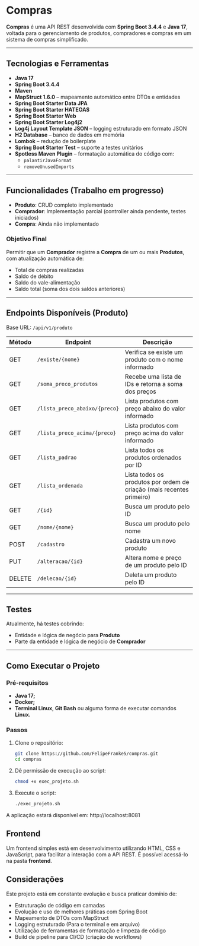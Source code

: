 # Compras

**Compras** é uma API REST desenvolvida com **Spring Boot 3.4.4** e **Java 17**, voltada para o gerenciamento de produtos, compradores e compras em um sistema de compras simplificado.

---

## Tecnologias e Ferramentas

- **Java 17**
- **Spring Boot 3.4.4**
- **Maven**
- **MapStruct 1.6.0** – mapeamento automático entre DTOs e entidades
- **Spring Boot Starter Data JPA**
- **Spring Boot Starter HATEOAS**
- **Spring Boot Starter Web**
- **Spring Boot Starter Log4j2**
- **Log4j Layout Template JSON** – logging estruturado em formato JSON
- **H2 Database** – banco de dados em memória
- **Lombok** – redução de boilerplate
- **Spring Boot Starter Test** – suporte a testes unitários
- **Spotless Maven Plugin** – formatação automática do código com:
  - `palantirJavaFormat`
  - `removeUnusedImports`

---

## Funcionalidades (Trabalho em progresso)

- **Produto**: CRUD completo implementado
- **Comprador**: Implementação parcial (controller ainda pendente, testes iniciados)
- **Compra**: Ainda não implementado

### Objetivo Final
Permitir que um **Comprador** registre a **Compra** de um ou mais **Produtos**, com atualização automática de:
- Total de compras realizadas
- Saldo de débito
- Saldo do vale-alimentação
- Saldo total (soma dos dois saldos anteriores)

---

## Endpoints Disponíveis (Produto)

Base URL: `/api/v1/produto`

| Método | Endpoint                             | Descrição                                                                 |
|--------|--------------------------------------|---------------------------------------------------------------------------|
| GET    | `/existe/{nome}`                     | Verifica se existe um produto com o nome informado                       |
| GET   | `/soma_preco_produtos`               | Recebe uma lista de IDs e retorna a soma dos preços                      |
| GET    | `/lista_preco_abaixo/{preco}`        | Lista produtos com preço abaixo do valor informado                       |
| GET    | `/lista_preco_acima/{preco}`         | Lista produtos com preço acima do valor informado                        |
| GET    | `/lista_padrao`                      | Lista todos os produtos ordenados por ID                                 |
| GET    | `/lista_ordenada`                    | Lista todos os produtos por ordem de criação (mais recentes primeiro)    |
| GET    | `/{id}`                              | Busca um produto pelo ID                                                 |
| GET    | `/nome/{nome}`                       | Busca um produto pelo nome                                               |
| POST   | `/cadastro`                          | Cadastra um novo produto                                                 |
| PUT    | `/alteracao/{id}`                    | Altera nome e preço de um produto pelo ID                                |
| DELETE | `/delecao/{id}`                      | Deleta um produto pelo ID                                                |

---

## Testes

Atualmente, há testes cobrindo:
- Entidade e lógica de negócio para **Produto**
- Parte da entidade e lógica de negócio de **Comprador**

---

## Como Executar o Projeto

### Pré-requisitos

- **Java 17;**
- **Docker;**
- **Terminal Linux**, **Git Bash** ou alguma forma de executar comandos **Linux.**

### Passos

1. Clone o repositório:
   ```bash
   git clone https://github.com/FelipeFranke5/compras.git
   cd compras
   ```

2. Dê permissão de execução ao script:
    ```bash
    chmod +x exec_projeto.sh
    ```

3. Execute o script:
    ```bash
    ./exec_projeto.sh
    ```

A aplicação estará disponível em: http://localhost:8081

## Frontend

Um frontend simples está em desenvolvimento utilizando HTML, CSS e JavaScript, para facilitar a interação com a API REST. É possível acessá-lo na pasta **frontend**.

## Considerações

Este projeto está em constante evolução e busca praticar domínio de:

- Estruturação de código em camadas
- Evolução e uso de melhores práticas com Spring Boot
- Mapeamento de DTOs com MapStruct
- Logging estruturado (Para o terminal e em arquivo)
- Utilização de ferramentas de formatação e limpeza de código
- Build de pipeline para CI/CD (criação de workflows)
